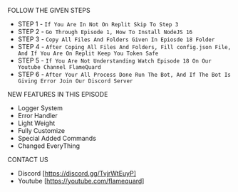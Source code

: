 FOLLOW THE GIVEN STEPS
- STEP 1 - `If You Are In Not On Replit Skip To Step 3`
- STEP 2 - `Go Through Episode 1, How To Install NodeJS 16`
- STEP 3 - `Copy All Files And Folders Given In Epiosde 18 Folder`
- STEP 4 - `After Coping All Files And Folders, Fill config.json File, And If You Are On Replit Keep You Token Safe`
- STEP 5 - `If You Are Not Understanding Watch Episode 18 On Our Youtube Channel FlameQuard`
- STEP 6 - `After Your All Process Done Run The Bot, And If The Bot Is Giving Error Join Our Discord Server`

NEW FEATURES IN THIS EPISODE
- Logger System
- Error Handler
- Light Weight
- Fully Customize
- Special Added Commands
- Changed EveryThing

CONTACT US
- Discord [https://discord.gg/TvjrWtEuyP]
- Youtube [https://youtube.com/flamequard]
